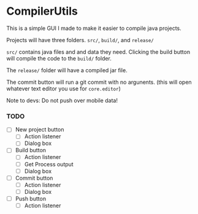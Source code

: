# CompilerUtils

This is a simple GUI I made to make it easier to 
compile java projects.

Projects will have three folders. 
`src/`, `build/`, and `release/`

`src/` contains java files and and data they need.
Clicking the build button will compile the code to the
`build/` folder. 

The `release/` folder will have a compiled jar file.

The commit button will run a git commit with no argunents.
(this will open whatever text editor you use for `core.editor`)

Note to devs:
Do not push over mobile data!

### TODO

- [ ] New project button
	- [ ] Action listener
	- [ ] Dialog box
- [ ] Build button
	- [ ] Action listener
	- [ ] Get Process output
	- [ ] Dialog box
- [ ] Commit button
	- [ ] Action listener
	- [ ] Dialog box
- [ ] Push button
	- [ ] Action listener
